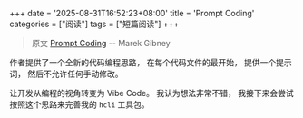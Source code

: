 +++
date = '2025-08-31T16:52:23+08:00'
title = 'Prompt Coding'
categories = ["阅读"]
tags = ["短篇阅读"]
+++

> 原文 [Prompt Coding](https://www.gibney.org/prompt_coding) -- Marek Gibney

作者提供了一个全新的代码编程思路，
在每个代码文件的最开始，
提供一个提示词，
然后不允许任何手动修改。

让开发从编程的视角转变为 Vibe Code。
我认为想法非常不错，
我接下来会尝试按照这个思路来完善我的 `hcli` 工具包。